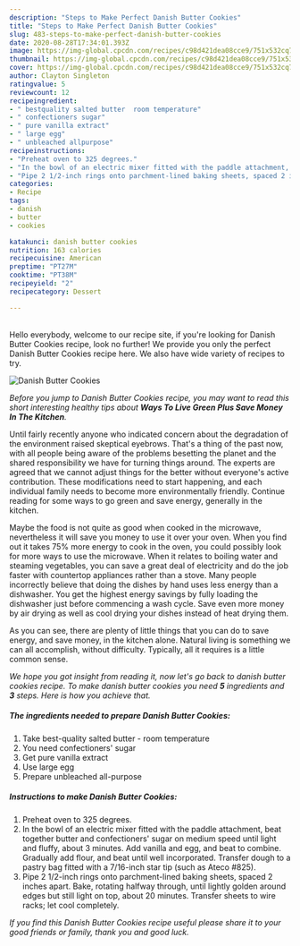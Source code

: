 ```yaml
---
description: "Steps to Make Perfect Danish Butter Cookies"
title: "Steps to Make Perfect Danish Butter Cookies"
slug: 483-steps-to-make-perfect-danish-butter-cookies
date: 2020-08-28T17:34:01.393Z
image: https://img-global.cpcdn.com/recipes/c98d421dea08cce9/751x532cq70/danish-butter-cookies-recipe-main-photo.jpg
thumbnail: https://img-global.cpcdn.com/recipes/c98d421dea08cce9/751x532cq70/danish-butter-cookies-recipe-main-photo.jpg
cover: https://img-global.cpcdn.com/recipes/c98d421dea08cce9/751x532cq70/danish-butter-cookies-recipe-main-photo.jpg
author: Clayton Singleton
ratingvalue: 5
reviewcount: 12
recipeingredient:
- " bestquality salted butter  room temperature"
- " confectioners sugar"
- " pure vanilla extract"
- " large egg"
- " unbleached allpurpose"
recipeinstructions:
- "Preheat oven to 325 degrees."
- "In the bowl of an electric mixer fitted with the paddle attachment, beat together butter and confectioners&#39; sugar on medium speed until light and fluffy, about 3 minutes. Add vanilla and egg, and beat to combine. Gradually add flour, and beat until well incorporated. Transfer dough to a pastry bag fitted with a 7/16-inch star tip (such as Ateco #825)."
- "Pipe 2 1/2-inch rings onto parchment-lined baking sheets, spaced 2 inches apart. Bake, rotating halfway through, until lightly golden around edges but still light on top, about 20 minutes. Transfer sheets to wire racks; let cool completely."
categories:
- Recipe
tags:
- danish
- butter
- cookies

katakunci: danish butter cookies 
nutrition: 163 calories
recipecuisine: American
preptime: "PT27M"
cooktime: "PT38M"
recipeyield: "2"
recipecategory: Dessert

---
```

<br>
Hello everybody, welcome to our recipe site, if you're looking for Danish Butter Cookies recipe, look no further! We provide you only the perfect Danish Butter Cookies recipe here. We also have wide variety of recipes to try.
<br>


![Danish Butter Cookies](https://img-global.cpcdn.com/recipes/c98d421dea08cce9/751x532cq70/danish-butter-cookies-recipe-main-photo.jpg)

<i>Before you jump to Danish Butter Cookies recipe, you may want to read this short interesting healthy tips about 
<strong>Ways To Live Green Plus Save Money In The Kitchen</strong>.</i>
</br>

Until fairly recently anyone who indicated concern about the degradation of the environment raised skeptical eyebrows. That's a thing of the past now, with all people being aware of the problems besetting the planet and the shared responsibility we have for turning things around. The experts are agreed that we cannot adjust things for the better without everyone's active contribution. These modifications need to start happening, and each individual family needs to become more environmentally friendly. Continue reading for some ways to go green and save energy, generally in the kitchen.

Maybe the food is not quite as good when cooked in the microwave, nevertheless it will save you money to use it over your oven. When you find out it takes 75% more energy to cook in the oven, you could possibly look for more ways to use the microwave. When it relates to boiling water and steaming vegetables, you can save a great deal of electricity and do the job faster with countertop appliances rather than a stove. Many people incorrectly believe that doing the dishes by hand uses less energy than a dishwasher. You get the highest energy savings by fully loading the dishwasher just before commencing a wash cycle. Save even more money by air drying as well as cool drying your dishes instead of heat drying them.

As you can see, there are plenty of little things that you can do to save energy, and save money, in the kitchen alone. Natural living is something we can all accomplish, without difficulty. Typically, all it requires is a little common sense.


<i>We hope you got insight from reading it, now let's go back to danish butter cookies recipe. To make danish butter cookies you need <strong>5</strong> ingredients and <strong>3</strong> steps. Here is how you achieve that.
</i>

##### The ingredients needed to prepare Danish Butter Cookies:

1. Take  best-quality salted butter - room temperature
1. You need  confectioners&#39; sugar
1. Get  pure vanilla extract
1. Use  large egg
1. Prepare  unbleached all-purpose


##### Instructions to make Danish Butter Cookies:

1. Preheat oven to 325 degrees.
1. In the bowl of an electric mixer fitted with the paddle attachment, beat together butter and confectioners&#39; sugar on medium speed until light and fluffy, about 3 minutes. Add vanilla and egg, and beat to combine. Gradually add flour, and beat until well incorporated. Transfer dough to a pastry bag fitted with a 7/16-inch star tip (such as Ateco #825).
1. Pipe 2 1/2-inch rings onto parchment-lined baking sheets, spaced 2 inches apart. Bake, rotating halfway through, until lightly golden around edges but still light on top, about 20 minutes. Transfer sheets to wire racks; let cool completely.


<i>If you find this Danish Butter Cookies recipe useful please share it to your good friends or family, thank you and good luck.</i>

